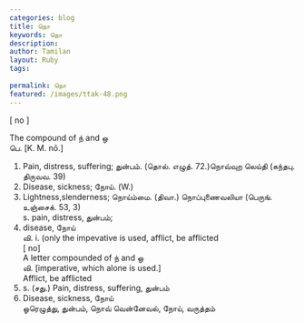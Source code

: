 ```yaml
---
categories: blog
title: நொ
keywords: நொ
description: 
author: Tamilan
layout: Ruby
tags: 
 
permalink: நொ
featured: /images/ttak-48.png
---
```

  
[ no ]  
  
The compound of ந் and ஒ  
பெ. [K. M. nō.]  
1. Pain, distress, suffering; துன்பம். (தொல். எழுத். 72.)நொவ்வுற லெய்தி (கந்தபு. திருவவ. 39)  
2. Disease, sickness; நோய். (W.)  
3. Lightness,slenderness; நொய்ம்மை. (திவா.) நொப்புணைவலியா (பெருங். உஞ்சைக். 53, 3)  
s. pain, distress, துன்பம்;  
2. disease, நோய்  
வி. i. (only the impevative is used, afflict, be afflicted  
[ no]  
A letter compounded of ந் and ஒ  
வி. [imperative, which alone is used.]  
Afflict, be afflicted  
2. s. (சது.) Pain, distress, suffering, துன்பம்  
3. Disease, sickness, நோய்  
ஓரெழுத்து, துன்பம், நொவ் வென்னேவல், நோய், வருத்தம்
